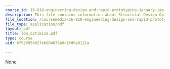 ```yaml
---
course_id: 16-810-engineering-design-and-rapid-prototyping-january-iap-2007
description: This file contains information about Structural Design Optimization.
file_location: /coursemedia/16-810-engineering-design-and-rapid-prototyping-january-iap-2007/b792f85b027eb804875a9c1fd9a8121a_l6a_optimize.pdf
file_type: application/pdf
layout: pdf
title: l6a_optimize.pdf
type: course
uid: b792f85b027eb804875a9c1fd9a8121a

---
```

None